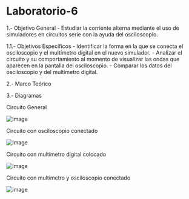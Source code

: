 # Laboratorio-6

  1.- Objetivo General
    - Estudiar la corriente alterna mediante el uso de simuladores en circuitos serie con la ayuda del osciloscopio.

  1.1.- Objetivos Específicos
    - Identificar la forma en la que se conecta el osciloscopio y el multímetro digital en el nuevo simulador.
    - Analizar el circuito y su comportamiento al momento de visualizar las ondas que aparecen en la pantalla del osciloscopio.
    - Comparar los datos del osciloscopio y del multímetro digital.

   2.- Marco Teórico

   
   3.- Diagramas
   
   Circuito General
   
   ![image](https://user-images.githubusercontent.com/76132461/109226239-6810f280-778c-11eb-8c07-62eda55cabe0.png)
   
   Circuito con osciloscopio conectado
   
   ![image](https://user-images.githubusercontent.com/76132461/109226338-968ecd80-778c-11eb-8c85-513488b469c2.png)

   Circuito con multímetro digital colocado

  ![image](https://user-images.githubusercontent.com/76132461/109226499-dbb2ff80-778c-11eb-8f9c-d6316ebc3348.png) 
  
   Circuito con multímetro y osciloscopio conectado
   
   ![image](https://user-images.githubusercontent.com/76132461/109226839-6267dc80-778d-11eb-89ef-0ff0c8d0785c.png)





